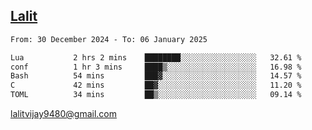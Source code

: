 ## [Lalit](https://lalit.sh)

<!--START_SECTION:waka-->

```txt
From: 30 December 2024 - To: 06 January 2025

Lua           2 hrs 2 mins    ████████░░░░░░░░░░░░░░░░░   32.61 %
conf          1 hr 3 mins     ████▒░░░░░░░░░░░░░░░░░░░░   16.98 %
Bash          54 mins         ███▓░░░░░░░░░░░░░░░░░░░░░   14.57 %
C             42 mins         ██▓░░░░░░░░░░░░░░░░░░░░░░   11.20 %
TOML          34 mins         ██▒░░░░░░░░░░░░░░░░░░░░░░   09.14 %
```

<!--END_SECTION:waka-->

lalitvijay9480@gmail.com
